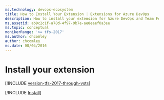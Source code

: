 ```yaml
---
ms.technology: devops-ecosystem
title: How to Install Your Extension | Extensions for Azure DevOps
description: How to install your extension for Azure DevOps and Team Foundation Server (TFS).
ms.assetid: ab9c2c1f-a78d-4f97-9b7e-ae8eaef0a3ee
ms.topic: conceptual
monikerRange: '>= tfs-2017'
ms.author: chcomley
author: chcomley
ms.date: 08/04/2016
---
```


# Install your extension

[!INCLUDE [version-tfs-2017-through-vsts](../../includes/version-tfs-2017-through-vsts.md)]

[!INCLUDE [Install](../includes/procedures/install.md)]


